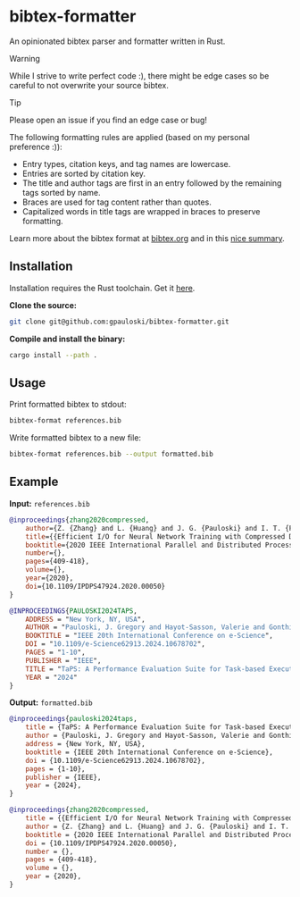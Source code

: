 # bibtex-formatter

An opinionated bibtex parser and formatter written in Rust.

> [!WARNING]
> While I strive to write perfect code :), there might be edge cases
> so be careful to not overwrite your source bibtex.

> [!TIP]
> Please open an issue if you find an edge case or bug!

The following formatting rules are applied (based on my personal preference :)):
* Entry types, citation keys, and tag names are lowercase.
* Entries are sorted by citation key.
* The title and author tags are first in an entry followed by the remaining tags sorted by name.
* Braces are used for tag content rather than quotes.
* Capitalized words in title tags are wrapped in braces to preserve formatting.

Learn more about the bibtex format at [bibtex.org](https://www.bibtex.org/Format/) and in this [nice summary](https://maverick.inria.fr/~Xavier.Decoret/resources/xdkbibtex/bibtex_summary.html).

## Installation

Installation requires the Rust toolchain. Get it [here](https://www.rust-lang.org/tools/install).

**Clone the source:**
```bash
git clone git@github.com:gpauloski/bibtex-formatter.git
```

**Compile and install the binary:**
```bash
cargo install --path .
```

## Usage

Print formatted bibtex to stdout:
```bash
bibtex-format references.bib
```

Write formatted bibtex to a new file:
```bash
bibtex-format references.bib --output formatted.bib
```

## Example

**Input:** `references.bib`
```bib
@inproceedings{zhang2020compressed,
    author={Z. {Zhang} and L. {Huang} and J. G. {Pauloski} and I. T. {Foster}},
    title={{Efficient I/O for Neural Network Training with Compressed Data}},
    booktitle={2020 IEEE International Parallel and Distributed Processing Symposium (IPDPS)},
    number={},
    pages={409-418},
    volume={},
    year={2020},
    doi={10.1109/IPDPS47924.2020.00050}
}

@INPROCEEDINGS{PAULOSKI2024TAPS,
    ADDRESS = "New York, NY, USA",
    AUTHOR = "Pauloski, J. Gregory and Hayot-Sasson, Valerie and Gonthier, Maxime and Hudson, Nathaniel and Pan, Haochen and Zhou, Sicheng and Foster, Ian and Chard, Kyle",
    BOOKTITLE = "IEEE 20th International Conference on e-Science",
    DOI = "10.1109/e-Science62913.2024.10678702",
    PAGES = "1-10",
    PUBLISHER = "IEEE",
    TITLE = "TaPS: A Performance Evaluation Suite for Task-based Execution Frameworks",
    YEAR = "2024"
}
```

**Output:** `formatted.bib`
```bib
@inproceedings{pauloski2024taps,
    title = {TaPS: A Performance Evaluation Suite for Task-based Execution Frameworks},
    author = {Pauloski, J. Gregory and Hayot-Sasson, Valerie and Gonthier, Maxime and Hudson, Nathaniel and Pan, Haochen and Zhou, Sicheng and Foster, Ian and Chard, Kyle},
    address = {New York, NY, USA},
    booktitle = {IEEE 20th International Conference on e-Science},
    doi = {10.1109/e-Science62913.2024.10678702},
    pages = {1-10},
    publisher = {IEEE},
    year = {2024},
}

@inproceedings{zhang2020compressed,
    title = {{Efficient I/O for Neural Network Training with Compressed Data}},
    author = {Z. {Zhang} and L. {Huang} and J. G. {Pauloski} and I. T. {Foster}},
    booktitle = {2020 IEEE International Parallel and Distributed Processing Symposium (IPDPS)},
    doi = {10.1109/IPDPS47924.2020.00050},
    number = {},
    pages = {409-418},
    volume = {},
    year = {2020},
}
```
